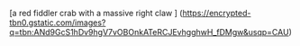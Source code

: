 [a red fiddler crab with a massive right claw ] (https://encrypted-tbn0.gstatic.com/images?q=tbn:ANd9GcS1hDv9hgV7vOBOnkATeRCJEvhgghwH_fDMgw&usqp=CAU)
